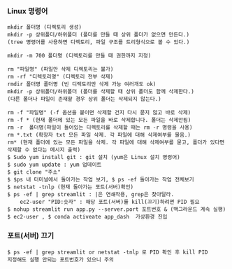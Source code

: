 ### Linux 명령어
    mkdir 폴더명 (디렉토리 생성)  
    mkdir -p 상위폴더/하위폴더 (폴더를 만들 때 상위 폴더가 없으면 만든다.)  
    (tree 명령어를 사용하면 디렉토리, 파일 구조를 트리형식으로 볼 수 있다.)  

    mkdir -m 700 폴더명 (디렉토리를 만들 때 권한까지 지정)  

    rm "파일명" (파일만 삭제 디렉토리는 불가)  
    rm -rf "디렉토리명" (디렉토리 전부 삭제)  
    rmdir 폴더명 폴더명 (빈 디렉토리만 삭제 가능 여러개도 ok)  
    mkdir -p 상위폴더/하위폴더 (폴더를 삭제할 때 상위 폴더도 함께 삭제한다.)  
    (다른 폴더나 파일이 존재할 경우 상위 폴더는 삭제되지 않는다.)  

    rm -f "파일명" (-f 옵션을 붙이면 삭제할 건지 다시 묻지 않고 바로 삭제)  
    rm -f * (현재 폴더에 있는 모든 파일을 바로 삭제합니다. 폴더는 삭제안됨)  
    rm -r  폴더명(파일이 들어있는 디렉토리를 삭제할 때는 rm -r 명령을 사용)  
    rm *.txt (확장자 txt 모든 파일 삭제. 각 파일에 대해 삭제여부를 물음.)  
    rm* (현재 폴더에 있는 모든 파일을 삭제. 각 파일에 대해 삭제여부를 묻고, 폴더가 있다면 삭제할 수 없다는 메시지 출력)  
    $ Sudo yum install git : git 설치 (yum은 Linux 설치 명령어)  
    $ sudo yum update : yum 업데이트  
    $ git clone "주소"  
    $ $ps 내 터미널에서 돌아가는 작업 보기, $ ps -ef 돌아가는 작업 전체보기  
    $ netstat -tnlp (현재 돌아가는 포트(서버)확인)  
    $ ps -ef | grep streamlit : |은 연쇄작용, grep은 찾아달라.  
        ec2-user "PID:숫자" : 해당 포트(서버)를 kill(끄기)하려면 PID 필요  
    $ nohup streamlit run app.py --server.port 포트번호 & (백그라운드 계속 실행)  
    $ ec2-user , $ conda activeate app_dash  가상환경 진입
### 포트(서버) 끄기  
    $ ps -ef | grep streamlit or netstat -tnlp 로 PID 확인 후 kill PID  
    지정해도 실행 안되는 포트번호가 있으니 주의  

